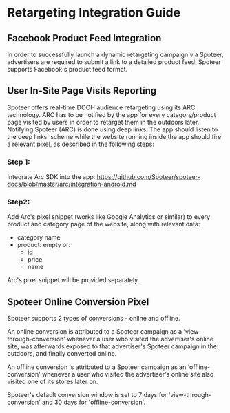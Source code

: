 # Retargeting Integration Guide

## Facebook Product Feed Integration
In order to successfully launch a dynamic retargeting campaign via Spoteer, advertisers are required to submit a link to a detailed product feed. Spoteer supports Facebook's product feed format.

## User In-Site Page Visits Reporting
Spoteer offers real-time DOOH audience retargeting using its ARC technology. ARC has to be notified by the app for every category/product page visited by users in order to retarget them in the outdoors later. Notifying Spoteer (ARC) is done using deep links. The app should listen to the deep links' scheme while the website running inside the app should fire a relevant pixel, as described in the following steps:

### Step 1:
Integrate Arc SDK into the app: https://github.com/Spoteer/spoteer-docs/blob/master/arc/integration-android.md

### Step2:
Add Arc's pixel snippet (works like Google Analytics or similar) to every product and category page of the website, along with relevant data:
  - category name
  - product: empty or:
    - id
    - price
    - name

Arc's pixel snippet will be provided separately.

## Spoteer Online Conversion Pixel
Spoteer supports 2 types of conversions - online and offline. 

An online conversion is attributed to a Spoteer campaign as a 'view-through-conversion' whenever a user who visited the advertiser's online site, was afterwards exposed to that advertiser's Spoteer campaign in the outdoors, and finally converted online.

An offline conversion is attributed to a Spoteer campaign as an 'offline-conversion' whenever a user who visited the advertiser's online site also visited one of its stores later on.

Spoteer's default conversion window is set to 7 days for 'view-through-conversion' and 30 days for 'offline-conversion'.
